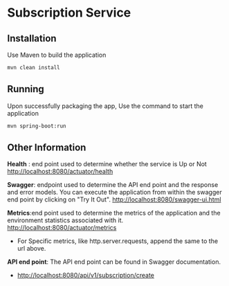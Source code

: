 # Subscription Service

## Installation

Use Maven to build the application

```bash
mvn clean install
```
## Running

Upon successfully packaging the app, Use the command to start the application

```bash
mvn spring-boot:run
```
## Other Information

**Health** : end point used to determine whether the service is Up or Not
   [http://localhost:8080/actuator/health](http://localhost:8080/actuator/health)



**Swagger**: endpoint used to determine the API end point and the response and error models. You can execute the application from within the swagger end point by clicking on "Try It Out".
   [http://localhost:8080/swagger-ui.html](http://localhost:8080/swagger-ui.html)
   

**Metrics**:end point used to determine the metrics of the application and the environment statistics associated with it.
   [http://localhost:8080/actuator/metrics](http://localhost:8080/actuator/metrics)
* For Specific metrics, like http.server.requests, append the same to the url above.


**API end point**:
The API end point can be found in Swagger documentation.
* [http://localhost:8080/api/v1/subscription/create](http://localhost:8080/api/v1/subscription/create)